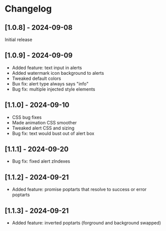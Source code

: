 # Changelog

## [1.0.8] - 2024-09-08

Initial release

## [1.0.9] - 2024-09-09

- Added feature: text input in alerts
- Added watermark icon background to alerts
- Tweaked default colors
- Bux fix: alert type always says "info"
- Bug fix: multiple injected style elements

## [1.1.0] - 2024-09-10

- CSS bug fixes
- Made animation CSS smoother
- Tweaked alert CSS and sizing
- Bug fix: text would bust out of alert box
  
## [1.1.1] - 2024-09-20

- Bug fix: fixed alert zIndexes

## [1.1.2] - 2024-09-21

- Added feature: promise poptarts that resolve to success or error poptarts

## [1.1.3] - 2024-09-21

- Added feature: inverted poptarts (forground and background swapped)
  